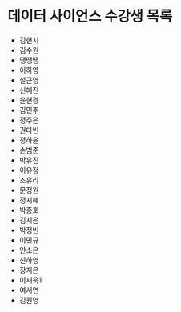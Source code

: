﻿# 데이터 사이언스 수강생 목록

- 김현지
- 김수원
- 땡땡땡
- 이하영
- 설근영
- 신혜진
- 윤현경
- 김민주
- 정주은
- 권다빈
- 정하윤
- 손범준
- 박유진
- 이유정
- 조유리
- 문정원
- 정지혜
- 박종호
- 김지은
- 박정빈
- 이민규
- 안소은
- 신하영
- 장지은
- 이재욱1
- 여서연
- 김원영
